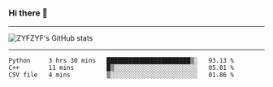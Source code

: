 ### Hi there 👋

-------

<!--

- 🔭 I’m currently working on ...
- 🌱 I’m currently learning Rust
- 👯 I’m looking to collaborate on ...
- 🤔 I’m looking for help with ...
- 💬 Ask me about ...
- 📫 How to reach me: ...
- 😄 Pronouns: ...
- ⚡ Fun fact: ...

-------
-->

![ZYFZYF's GitHub stats](https://github-readme-stats.vercel.app/api?username=ZYFZYF)


-------

<!--START_SECTION:waka-->

```text
Python     3 hrs 30 mins   ███████████████████████▒░   93.13 %
C++        11 mins         █▒░░░░░░░░░░░░░░░░░░░░░░░   05.01 %
CSV file   4 mins          ▒░░░░░░░░░░░░░░░░░░░░░░░░   01.86 %
```

<!--END_SECTION:waka-->


